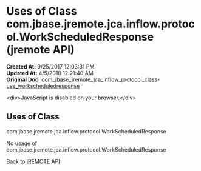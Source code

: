 # Uses of Class com.jbase.jremote.jca.inflow.protocol.WorkScheduledResponse (jremote API)

**Created At:** 9/25/2017 12:03:31 PM  
**Updated At:** 4/5/2018 12:21:40 AM  
**Original Doc:** [com_jbase_jremote_jca_inflow_protocol_class-use_workscheduledresponse](https://docs.jbase.com/39265-class-use/com_jbase_jremote_jca_inflow_protocol_class-use_workscheduledresponse)  

<!--<br>    try {<br>        if (location.href.indexOf('is-external=true') == -1) {<br>            parent.document.title="Uses of Class com.jbase.jremote.jca.inflow.protocol.WorkScheduledResponse (jremote   API)";<br>        }<br>    }<br>    catch(err) {<br>    }<br>//-->&lt;div&gt;JavaScript is disabled on your browser.&lt;/div&gt;


<!--<br>  allClassesLink = document.getElementById("allclasses\_navbar\_top");<br>  if(window==top) {<br>    allClassesLink.style.display = "block";<br>  }<br>  else {<br>    allClassesLink.style.display = "none";<br>  }<br>  //-->

## Uses of Class
com.jbase.jremote.jca.inflow.protocol.WorkScheduledResponse

No usage of com.jbase.jremote.jca.inflow.protocol.WorkScheduledResponse

Back to [jREMOTE API](com_jbase_jremote_package-summary)


